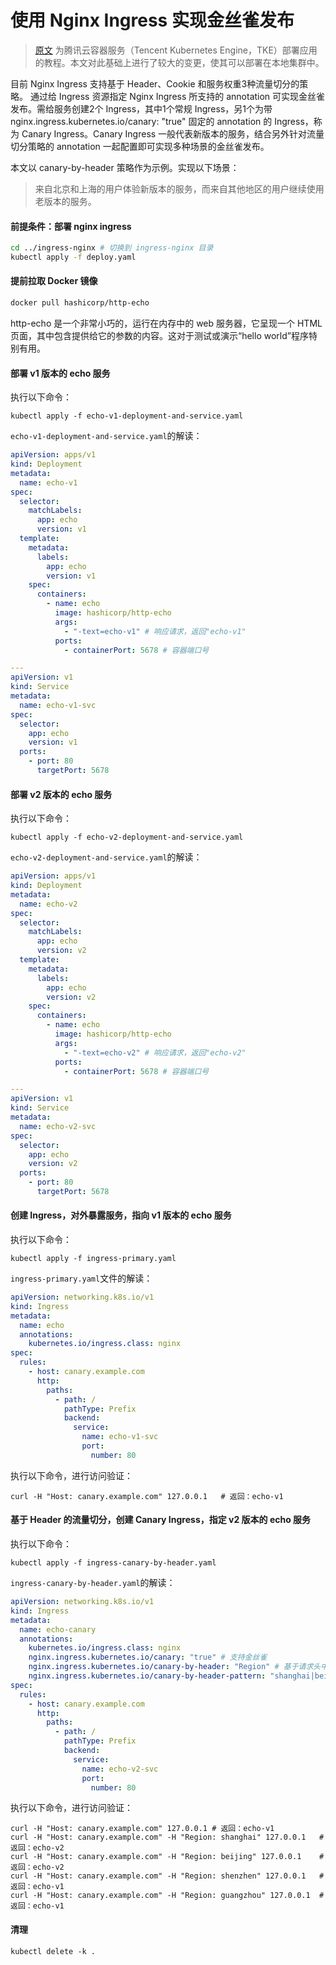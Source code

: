 # 使用 Nginx Ingress 实现金丝雀发布

> [原文](https://cloud.tencent.com/document/product/457/48907) 为腾讯云容器服务（Tencent Kubernetes Engine，TKE）部署应用的教程。本文对此基础上进行了较大的变更，使其可以部署在本地集群中。

目前 Nginx Ingress 支持基于 Header、Cookie 和服务权重3种流量切分的策略。 通过给 Ingress 资源指定 Nginx Ingress 所支持的 annotation 可实现金丝雀发布。需给服务创建2个 Ingress，其中1个常规 Ingress，另1个为带 nginx.ingress.kubernetes.io/canary: "true" 固定的 annotation 的 Ingress，称为 Canary Ingress。Canary Ingress 一般代表新版本的服务，结合另外针对流量切分策略的 annotation 一起配置即可实现多种场景的金丝雀发布。

本文以 canary-by-header 策略作为示例。实现以下场景：

> 来自北京和上海的用户体验新版本的服务，而来自其他地区的用户继续使用老版本的服务。

#### 前提条件：部署 nginx ingress

```bash
cd ../ingress-nginx # 切换到 ingress-nginx 目录
kubectl apply -f deploy.yaml
```

#### 提前拉取 Docker 镜像

```bash
docker pull hashicorp/http-echo
```

http-echo 是一个非常小巧的，运行在内存中的 web 服务器，它呈现一个 HTML 页面，其中包含提供给它的参数的内容。这对于测试或演示“hello world”程序特别有用。

#### 部署 v1 版本的 echo 服务

执行以下命令：

```shell
kubectl apply -f echo-v1-deployment-and-service.yaml
```

`echo-v1-deployment-and-service.yaml`的解读：

```yaml
apiVersion: apps/v1
kind: Deployment
metadata:
  name: echo-v1
spec:
  selector:
    matchLabels:
      app: echo
      version: v1
  template:
    metadata:
      labels:
        app: echo
        version: v1
    spec:
      containers:
        - name: echo
          image: hashicorp/http-echo
          args:
            - "-text=echo-v1" # 响应请求，返回"echo-v1"
          ports:
            - containerPort: 5678 # 容器端口号

---
apiVersion: v1
kind: Service
metadata:
  name: echo-v1-svc
spec:
  selector:
    app: echo
    version: v1
  ports:
    - port: 80
      targetPort: 5678
```

#### 部署 v2 版本的 echo 服务

执行以下命令：

```shell
kubectl apply -f echo-v2-deployment-and-service.yaml
```

`echo-v2-deployment-and-service.yaml`的解读：

```yaml
apiVersion: apps/v1
kind: Deployment
metadata:
  name: echo-v2
spec:
  selector:
    matchLabels:
      app: echo
      version: v2
  template:
    metadata:
      labels:
        app: echo
        version: v2
    spec:
      containers:
        - name: echo
          image: hashicorp/http-echo
          args:
            - "-text=echo-v2" # 响应请求，返回"echo-v2"
          ports:
            - containerPort: 5678 # 容器端口号

---
apiVersion: v1
kind: Service
metadata:
  name: echo-v2-svc
spec:
  selector:
    app: echo
    version: v2
  ports:
    - port: 80
      targetPort: 5678
```

#### 创建 Ingress，对外暴露服务，指向 v1 版本的 echo 服务

执行以下命令：

```shell
kubectl apply -f ingress-primary.yaml
```

`ingress-primary.yaml`文件的解读：

```yaml
apiVersion: networking.k8s.io/v1
kind: Ingress
metadata:
  name: echo
  annotations:
    kubernetes.io/ingress.class: nginx
spec:
  rules:
    - host: canary.example.com
      http:
        paths:
          - path: /
            pathType: Prefix
            backend:
              service:
                name: echo-v1-svc
                port:
                  number: 80
```

执行以下命令，进行访问验证：

```shell
curl -H "Host: canary.example.com" 127.0.0.1   # 返回：echo-v1
```

#### 基于 Header 的流量切分，创建 Canary Ingress，指定 v2 版本的 echo 服务

执行以下命令：

```shell
kubectl apply -f ingress-canary-by-header.yaml
```

`ingress-canary-by-header.yaml`的解读：

```yaml
apiVersion: networking.k8s.io/v1
kind: Ingress
metadata:
  name: echo-canary
  annotations:
    kubernetes.io/ingress.class: nginx
    nginx.ingress.kubernetes.io/canary: "true" # 支持金丝雀
    nginx.ingress.kubernetes.io/canary-by-header: "Region" # 基于请求头中的"Region"字段切分流量
    nginx.ingress.kubernetes.io/canary-by-header-pattern: "shanghai|beijing" #当请求头中的"Region"的值匹配"shanghai"或者"beijing"的时候切分流量
spec:
  rules:
    - host: canary.example.com
      http:
        paths:
          - path: /
            pathType: Prefix
            backend:
              service:
                name: echo-v2-svc
                port:
                  number: 80
```

执行以下命令，进行访问验证：

```shell
curl -H "Host: canary.example.com" 127.0.0.1 # 返回：echo-v1
curl -H "Host: canary.example.com" -H "Region: shanghai" 127.0.0.1   # 返回：echo-v2
curl -H "Host: canary.example.com" -H "Region: beijing" 127.0.0.1    # 返回：echo-v2
curl -H "Host: canary.example.com" -H "Region: shenzhen" 127.0.0.1   # 返回：echo-v1
curl -H "Host: canary.example.com" -H "Region: guangzhou" 127.0.0.1  # 返回：echo-v1
```


#### 清理

```shell
kubectl delete -k .
```
